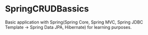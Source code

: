 # SpringCRUDBassics

Basic application with Spring(Spring Core, Spring MVC, Spring JDBC Template -> Spring Data JPA, Hibernate) for learning purposes.

